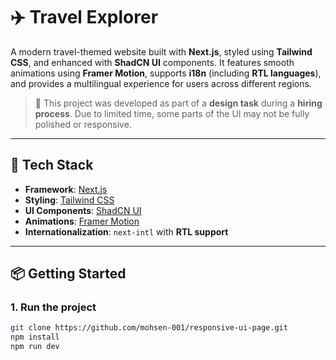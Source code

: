 # ✈️ Travel Explorer

A modern travel-themed website built with **Next.js**, styled using **Tailwind CSS**, and enhanced with **ShadCN UI** components. It features smooth animations using **Framer Motion**, supports **i18n** (including **RTL languages**), and provides a multilingual experience for users across different regions.

> 📝 This project was developed as part of a **design task** during a **hiring process**. Due to limited time, some parts of the UI may not be fully polished or responsive.

---

## 🚀 Tech Stack

- **Framework**: [Next.js](https://nextjs.org/)
- **Styling**: [Tailwind CSS](https://tailwindcss.com/)
- **UI Components**: [ShadCN UI](https://ui.shadcn.com/)
- **Animations**: [Framer Motion](https://www.framer.com/motion/)
- **Internationalization**: `next-intl` with **RTL support**

---

## 📦 Getting Started

### 1. Run the project

```bash
git clone https://github.com/mohsen-001/responsive-ui-page.git
npm install
npm run dev
```
